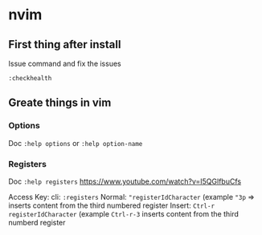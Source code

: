 # nvim

##  First thing after install

Issue command and fix the issues

```shell
:checkhealth
```

## Greate things in vim 


### Options 

Doc `:help options` or `:help option-name`




### Registers
Doc `:help registers`
https://www.youtube.com/watch?v=I5QGlfbuCfs

Access Key:
	cli: `:registers`
	Normal: `"registerIdCharacter` (example `"3p` => inserts content from the third numbered register
	Insert: `Ctrl-r registerIdCharacter` (example `Ctrl-r-3` inserts content from the third numberd register

